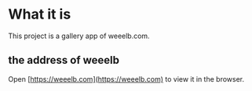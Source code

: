 # What it is

This project is a gallery app of weeelb.com.

## the address of weeelb

Open [https://weeelb.com](https://weeelb.com) to view it in the browser.
